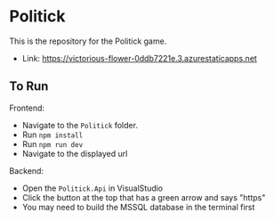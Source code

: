 # Politick

This is the repository for the Politick game.
* Link: https://victorious-flower-0ddb7221e.3.azurestaticapps.net

## To Run

Frontend:
* Navigate to the `Politick` folder.
* Run `npm install`
* Run `npm run dev`
* Navigate to the displayed url

Backend:
* Open the `Politick.Api` in VisualStudio
* Click the button at the top that has a green arrow and says "https"
* You may need to build the MSSQL database in the terminal first
